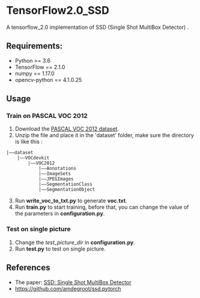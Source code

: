 # TensorFlow2.0_SSD
A tensorflow_2.0 implementation of SSD (Single Shot MultiBox Detector) .


## Requirements:
+ Python >= 3.6
+ TensorFlow == 2.1.0
+ numpy == 1.17.0
+ opencv-python == 4.1.0.25

## Usage
### Train on PASCAL VOC 2012
1. Download the [PASCAL VOC 2012 dataset](http://host.robots.ox.ac.uk/pascal/VOC/).
2. Unzip the file and place it in the 'dataset' folder, make sure the directory is like this : 
```
|——dataset
    |——VOCdevkit
        |——VOC2012
            |——Annotations
            |——ImageSets
            |——JPEGImages
            |——SegmentationClass
            |——SegmentationObject
```
3. Run **write_voc_to_txt.py** to generate **voc.txt**.
4. Run **train.py** to start training, before that, you can change the value of the parameters in **configuration.py**.

### Test on single picture
1. Change the *test_picture_dir* in **configuration.py**.
2. Run **test.py** to test on single picture.


## References
+ The paper: [SSD: Single Shot MultiBox Detector](https://arxiv.org/abs/1512.02325)
+ https://github.com/amdegroot/ssd.pytorch


